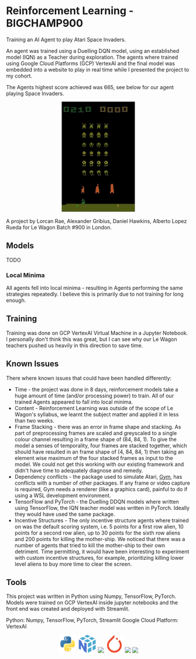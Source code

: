 # Reinforcement Learning - BIGCHAMP900

Training an AI Agent to play Atari Space Invaders.

An agent was trained using a Duelling DQN model, using an established model (IQN) as
a Teacher during exploration. The agents where trained using Google Cloud Platforms (GCP)
VertexAI and the final model was embedded into a website to play in real time while I presented the
project to my cohort.

The Agents highest score achieved was 665, see below for our agent playing Space Invaders.

<p align="center">
  <img width="200" height="300" src="https://github.com/lorcanrae/rl-900-website/blob/master/saved_videos/weekendmodel-model-e2-s665-30f.gif?raw=true">
</p>

A project by Lorcan Rae, Alexander Gribius, Daniel Hawkins, Alberto Lopez Rueda for Le Wagon Batch #900 in London.

## Models

TODO

### Local Minima

All agents fell into local minima - resulting in Agents performing the same strategies repeatedly.
I believe this is primarily due to not training for long enough.

## Training

Training was done on GCP VertexAI Virtual Machine in a Jupyter Notebook. I personally don't think this was great, but I
can see why our Le Wagon teachers pushed us heavily in this direction to save time.

## Known Issues

There where known issues that could have been handled differently:
- Time - the project was done in 8 days, reinforcement models take a huge amount of time (and/or processing power)
to train. All of our trained Agents appeared to fall into local minima.
- Content - Reinforcement Learning was outside of the scope of Le Wagon's syllabus, we learnt the subject matter and
applied it in less than two weeks.
- Frame Stacking - there was an error in frame shape and stacking. As part of preprocessing
frames are scaled and greyscaled to a single colour channel resulting in a frame shape of (84, 84, 1).
To give the model a senses of temporality, four frames are stacked together, which should have resulted in an frame
shape of (4, 84, 84, 1) then taking an element wise maximum of the four stacked frames as input to the model.
We could not get this working with our existing framework and didn't have time to adequately diagnose and remedy.
- Dependency conflicts - the package used to simulate Atari, [Gym](https://www.gymlibrary.ml/), has conflicts with
a number of other packages. If any frame or video capture is required, Gym needs a renderer (like a graphics card),
painful to do if using a WSL development environment.
- TensorFlow and PyTorch - the Duelling DDQN models where written using TensorFlow, the IQN teacher model was written
in PyTorch. Ideally they would have used the same package.
- Incentive Structures - The only incentive structure agents where trained on was the default scoring system,
i.e. 5 points for a first row alien, 10 points for a second row alien, up to 30 points for the sixth row aliens and 200
points for killing the mother-ship. We noticed that there was a number of agents that tried to kill the mother-ship to
their own detriment. Time permitting, it would have been interesting to experiment with custom incentive structures, for
example, prioritizing killing lower level aliens to buy more time to clear the screen.

## Tools

This project was written in Python using Numpy, TensorFlow, PyTorch. Models were trained
on GCP VertexAI inside jupyter notebooks and the front end was created and deployed with Streamlit.

Python: Numpy, TensorFlow, PyTorch, Streamlit
Google Cloud Platform: VertexAI

<p align='center', float='left'>
  <img src='https://raw.githubusercontent.com/devicons/devicon/master/icons/python/python-original.svg' width='50'>
  <img src='https://raw.githubusercontent.com/devicons/devicon/1119b9f84c0290e0f0b38982099a2bd027a48bf1/icons/numpy/numpy-original.svg' width='50'>
  <img src='https://www.vectorlogo.zone/logos/tensorflow/tensorflow-icon.svg' width='50'>
  <img src='https://raw.githubusercontent.com/devicons/devicon/1119b9f84c0290e0f0b38982099a2bd027a48bf1/icons/pytorch/pytorch-original.svg' width='50'>
  <img src='https://www.vectorlogo.zone/logos/google_cloud/google_cloud-icon.svg' width='50'>
  <img src='https://streamlit.io/images/brand/streamlit-mark-color.png' width='50'>
</p>
